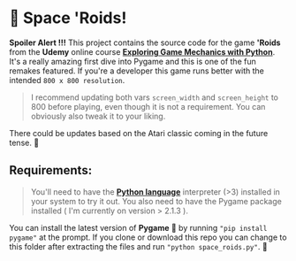 # 🚀 Space 'Roids! #
**Spoiler Alert !!!** This project contains the source code for the game **'Roids** from the **Udemy** online course [**Exploring Game Mechanics with Python**](https://www.udemy.com/course/exploring-game-mechanics-with-python-and-pygame/). It's a really amazing first dive into Pygame and this is one of the fun remakes featured. If you're a developer this game runs better with the intended ```800 x 800 resolution```.

> I recommend updating both vars ```screen_width``` and ```screen_height``` to 800  before playing, even though it is not a requirement. You can obviously also tweak it to your liking.

There could be updates based on the Atari classic coming in the future tense. 🤖

## Requirements: ##

>You'll need to have the [**Python language**](https://www.python.org/) interpreter (>3) installed  in your system to try it out. You also need to have the Pygame package installed ( I'm currently on version > 2.1.3 ). 

You can install the latest version of **Pygame** 🐍 by running ```"pip install pygame"``` at the prompt. If you clone or download this repo you can change to this folder after extracting the files and run ```"python space_roids.py"```.
 🦄